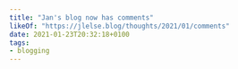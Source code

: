 ```yaml
---
title: "Jan's blog now has comments"
likeOf: "https://jlelse.blog/thoughts/2021/01/comments"
date: 2021-01-23T20:32:18+0100
tags:
- blogging
---
```

